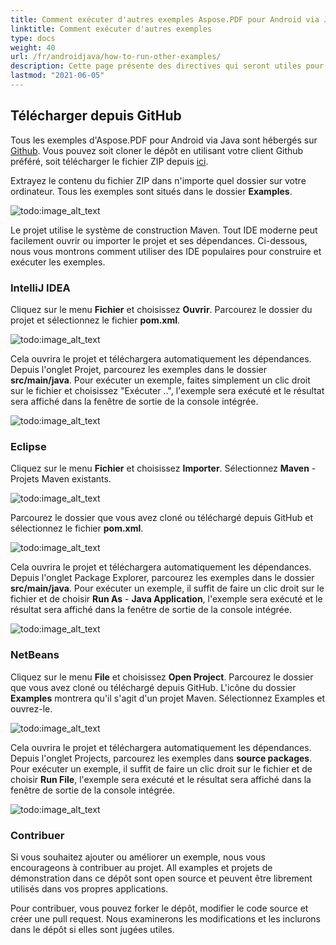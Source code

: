```yaml
---
title: Comment exécuter d'autres exemples Aspose.PDF pour Android via Java
linktitle: Comment exécuter d'autres exemples
type: docs
weight: 40
url: /fr/androidjava/how-to-run-other-examples/    
description: Cette page présente des directives qui seront utiles pour les exigences suivantes avant de télécharger et d'exécuter les exemples.
lastmod: "2021-06-05"
---
```


## Télécharger depuis GitHub

Tous les exemples d'Aspose.PDF pour Android via Java sont hébergés sur [Github](https://github.com/aspose-pdf/Aspose.PDF-for-Java). Vous pouvez soit cloner le dépôt en utilisant votre client Github préféré, soit télécharger le fichier ZIP depuis [ici](https://github.com/aspose-pdf/Aspose.PDF-for-Java/archive/master.zip).

Extrayez le contenu du fichier ZIP dans n'importe quel dossier sur votre ordinateur. Tous les exemples sont situés dans le dossier **Examples**.

![todo:image_alt_text](how-to-run-the-examples_1.png)

Le projet utilise le système de construction Maven.
 Tout IDE moderne peut facilement ouvrir ou importer le projet et ses dépendances. Ci-dessous, nous vous montrons comment utiliser des IDE populaires pour construire et exécuter les exemples.

### IntelliJ IDEA

Cliquez sur le menu **Fichier** et choisissez **Ouvrir**. Parcourez le dossier du projet et sélectionnez le fichier **pom.xml**.

![todo:image_alt_text](how-to-run-the-examples_2.png)

Cela ouvrira le projet et téléchargera automatiquement les dépendances. Depuis l'onglet Projet, parcourez les exemples dans le dossier **src/main/java**. Pour exécuter un exemple, faites simplement un clic droit sur le fichier et choisissez "Exécuter ..", l'exemple sera exécuté et le résultat sera affiché dans la fenêtre de sortie de la console intégrée.

![todo:image_alt_text](how-to-run-the-examples_3.png)

### Eclipse

Cliquez sur le menu **Fichier** et choisissez **Importer**. Sélectionnez **Maven** - Projets Maven existants.

![todo:image_alt_text](how-to-run-the-examples_4.png)

Parcourez le dossier que vous avez cloné ou téléchargé depuis GitHub et sélectionnez le fichier **pom.xml**.

![todo:image_alt_text](how-to-run-the-examples_5.png)

Cela ouvrira le projet et téléchargera automatiquement les dépendances. Depuis l'onglet Package Explorer, parcourez les exemples dans le dossier **src/main/java**. Pour exécuter un exemple, il suffit de faire un clic droit sur le fichier et de choisir **Run As** - **Java Application**, l'exemple sera exécuté et le résultat sera affiché dans la fenêtre de sortie de la console intégrée.

![todo:image_alt_text](how-to-run-the-examples_6.png)

### NetBeans

Cliquez sur le menu **File** et choisissez **Open Project**. Parcourez le dossier que vous avez cloné ou téléchargé depuis GitHub. L'icône du dossier **Examples** montrera qu'il s'agit d'un projet Maven. Sélectionnez Examples et ouvrez-le.

![todo:image_alt_text](how-to-run-the-examples_7.png)

Cela ouvrira le projet et téléchargera automatiquement les dépendances. Depuis l'onglet Projects, parcourez les exemples dans **source packages**. Pour exécuter un exemple, il suffit de faire un clic droit sur le fichier et de choisir **Run File**, l'exemple sera exécuté et le résultat sera affiché dans la fenêtre de sortie de la console intégrée.

![todo:image_alt_text](how-to-run-the-examples_8.png)

### Contribuer

Si vous souhaitez ajouter ou améliorer un exemple, nous vous encourageons à contribuer au projet. All examples et projets de démonstration dans ce dépôt sont open source et peuvent être librement utilisés dans vos propres applications.

Pour contribuer, vous pouvez forker le dépôt, modifier le code source et créer une pull request. Nous examinerons les modifications et les inclurons dans le dépôt si elles sont jugées utiles.